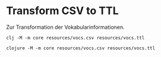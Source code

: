 # Transform CSV to TTL

Zur Transformation der Vokabularinformationen.

`clj -M -m core resources/vocs.csv resources/vocs.ttl`

`clojure -M -m core resources/vocs.csv resources/vocs.ttl`
